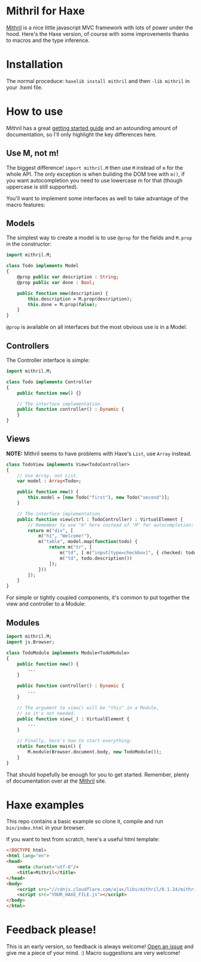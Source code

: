 # Mithril for Haxe

[Mithril](http://lhorie.github.io/mithril/index.html) is a nice little javascript MVC framework with lots of power under the hood. Here's the Haxe version, of course with some improvements thanks to macros and the type inference.

# Installation

The normal proceduce: `haxelib install mithril` and then `-lib mithril` in your .hxml file.

# How to use

Mithril has a great [getting started guide](http://lhorie.github.io/mithril/getting-started.html) and an astounding amount of documentation, so I'll only highlight the key differences here.

## Use M, not m!

The biggest difference! `import mithril.M` then use `M` instead of `m` for the whole API. The only exception is when building the DOM tree with `m()`, if you want autocompletion you need to use lowercase m for that (though uppercase is still supported).

You'll want to implement some interfaces as well to take advantage of the macro features:

## Models

The simplest way to create a model is to use `@prop` for the fields and `M.prop` in the constructor:

```haxe
import mithril.M;

class Todo implements Model
{
	@prop public var description : String;
	@prop public var done : Bool;

	public function new(description) {
		this.description = M.prop(description);
		this.done = M.prop(false);
	}
}
```

`@prop` is available on all interfaces but the most obvious use is in a Model.

## Controllers

The Controller interface is simple:

```haxe
import mithril.M;

class Todo implements Controller
{
	public function new() {}

    // The interface implementation.
	public function controller() : Dynamic {
	}
}
```

## Views

**NOTE:** Mithril seems to have problems with Haxe's `List`, use `Array` instead.

```haxe
class TodoView implements View<TodoController>
{
    // Use Array, not List.
    var model : Array<Todo>;

    public function new() {
        this.model = [new Todo("first"), new Todo("second")];
    }

    // The interface implementation.
	public function view(ctrl : TodoController) : VirtualElement {
	    // Remember to use "m" here instead of "M" for autocompletion:
	    return m("div", [
	        m("h1", "Welcome!"),
	        m("table", model.map(function(todo) {
	            return m("tr", [
	                m("td", [ m("input[type=checkbox]", { checked: todo.done() }) ]),
                    m("td", todo.description())
                ]);
            }))
        ]);
	}
}
```

For simple or tightly coupled components, it's common to put together the view and controller to a Module:

## Modules

```haxe
import mithril.M;
import js.Browser;

class TodoModule implements Module<TodoModule>
{
	public function new() {
	    ...
	}

	public function controller() : Dynamic {
	    ...
	}

	// The argument to view() will be "this" in a Module,
	// so it's not needed.
	public function view(_) : VirtualElement {
	    ...
	}

	// Finally, here's how to start everything:
	static function main() {
	    M.module(Browser.document.body, new TodoModule());
	}
}
```

That should hopefully be enough for you to get started. Remember, plenty of documentation over at the [Mithril](http://lhorie.github.io/mithril/index.html) site.

# Haxe examples

This repo contains a basic example so clone it, compile and run `bin/index.html` in your browser.

If you want to test from scratch, here's a useful html template:

```html
<!DOCTYPE html>
<html lang="en">
<head>
	<meta charset="utf-8"/>
	<title>Mithril</title>
</head>
<body>
	<script src="//cdnjs.cloudflare.com/ajax/libs/mithril/0.1.24/mithril.min.js"></script>
	<script src="YOUR_HAXE_FILE.js"></script>
</body>
</html>
```

# Feedback please!

This is an early version, so feedback is always welcome! [Open an issue](https://github.com/ciscoheat/mithril-hx/issues) and give me a piece of your mind. :) Macro suggestions are very welcome!
